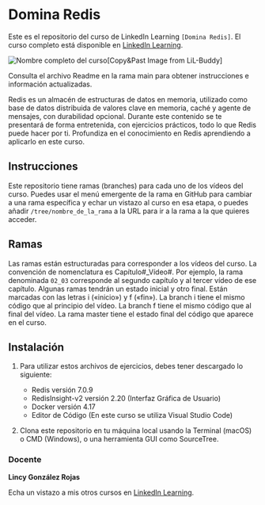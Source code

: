 # Domina Redis

Este es el repositorio del curso de LinkedIn Learning `[Domina Redis]`. El curso completo está disponible en [LinkedIn Learning][lil-course-url].

![Nombre completo del curso][lil-thumbnail-url][Copy&Past Image from LiL-Buddy] 

Consulta el archivo Readme en la rama main para obtener instrucciones e información actualizadas.

Redis es un almacén de estructuras de datos en memoria, utilizado como base de datos distribuida de valores clave en memoria, caché y agente de mensajes, con durabilidad opcional. Durante este contenido se te presentará de forma entretenida, con ejercicios prácticos, todo lo que Redis puede hacer por ti. Profundiza en el conocimiento en Redis aprendiendo a aplicarlo en este curso.

## Instrucciones

Este repositorio tiene ramas (branches) para cada uno de los vídeos del curso. Puedes usar el menú emergente de la rama en GitHub para cambiar a una rama específica y echar un vistazo al curso en esa etapa, o puedes añadir `/tree/nombre_de_la_rama` a la URL para ir a la rama a la que quieres acceder.

## Ramas

Las ramas están estructuradas para corresponder a los vídeos del curso. La convención de nomenclatura es Capítulo#_Vídeo#. Por ejemplo, la rama denominada `02_03` corresponde al segundo capítulo y al tercer vídeo de ese capítulo. Algunas ramas tendrán un estado inicial y otro final. Están marcadas con las letras i («inicio») y f («fin»). La branch i tiene el mismo código que al principio del vídeo. La branch f tiene el mismo código que al final del vídeo. La rama master tiene el estado final del código que aparece en el curso.

## Instalación

1. Para utilizar estos archivos de ejercicios, debes tener descargado lo siguiente:
   - Redis versión 7.0.9
   - RedisInsight-v2 versión 2.20 (Interfaz Gráfica de Usuario)
   - Docker versión 4.17
   - Editor de Código (En este curso se utiliza Visual Studio Code)

2. Clona este repositorio en tu máquina local usando la Terminal (macOS) o CMD (Windows), o una herramienta GUI como SourceTree.

### Docente

**Lincy González Rojas**

Echa un vistazo a mis otros cursos en [LinkedIn Learning](https://www.linkedin.com/learning/instructors/lincy-gonzalez-rojas).

[0]: # (Replace these placeholder URLs with actual course URLs)
[lil-course-url]: https://www.linkedin.com/learning/building-a-graphql-project-with-react-js
[lil-thumbnail-url]: https://cdn.lynda.com/course/2875095/2875095-1615224395432-16x9.jpg

[1]: # (End of ES-Instruction ###############################################################################################)

